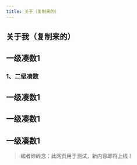 ```yaml
---
title: 关于（复制来的）
---
```

<!--YAML要注意空格！！  -->
## 关于我（复制来的）
## 一级凑数1
### 1、二级凑数
## 一级凑数1
## 一级凑数1
## 一级凑数1


>编者碎碎念：此网页用于测试，新内容即将上线！